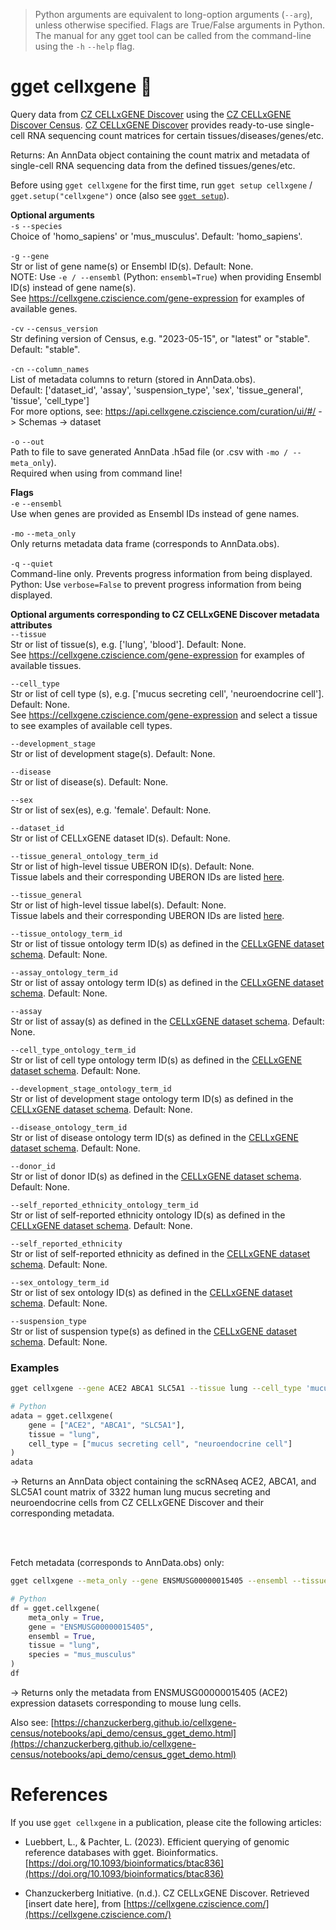 > Python arguments are equivalent to long-option arguments (`--arg`), unless otherwise specified. Flags are True/False arguments in Python.  The manual for any gget tool can be called from the command-line using the `-h` `--help` flag.  
# gget cellxgene 🍱  
Query data from [CZ CELLxGENE Discover](https://cellxgene.cziscience.com/) using the [CZ CELLxGENE Discover Census](https://github.com/chanzuckerberg/cellxgene-census). [CZ CELLxGENE Discover](https://cellxgene.cziscience.com/) provides ready-to-use single-cell RNA sequencing count matrices for certain tissues/diseases/genes/etc.     

Returns: An AnnData object containing the count matrix and metadata of single-cell RNA sequencing data from the defined tissues/genes/etc.  

Before using `gget cellxgene` for the first time, run `gget setup cellxgene` / `gget.setup("cellxgene")` once (also see [`gget setup`](setup.md)).  

**Optional arguments**  
`-s` `--species`  
Choice of 'homo_sapiens' or 'mus_musculus'. Default: 'homo_sapiens'.  

`-g` `--gene`  
 Str or list of gene name(s) or Ensembl ID(s). Default: None.  
 NOTE: Use `-e / --ensembl` (Python: `ensembl=True`) when providing Ensembl ID(s) instead of gene name(s).  
 See https://cellxgene.cziscience.com/gene-expression for examples of available genes.  

 `-cv` `--census_version`  
 Str defining version of Census, e.g. "2023-05-15", or "latest" or "stable". Default: "stable".  

`-cn` `--column_names`  
List of metadata columns to return (stored in AnnData.obs).  
Default: ['dataset_id', 'assay', 'suspension_type', 'sex', 'tissue_general', 'tissue', 'cell_type']  
For more options, see: https://api.cellxgene.cziscience.com/curation/ui/#/ -> Schemas -> dataset  

`-o` `--out`   
Path to file to save generated AnnData .h5ad file (or .csv with `-mo / --meta_only`).  
Required when using from command line!  

**Flags**  
`-e` `--ensembl`  
Use when genes are provided as Ensembl IDs instead of gene names.  

`-mo` `--meta_only`  
Only returns metadata data frame (corresponds to AnnData.obs).  

`-q` `--quiet`   
Command-line only. Prevents progress information from being displayed.  
Python: Use `verbose=False` to prevent progress information from being displayed.  

**Optional arguments corresponding to CZ CELLxGENE Discover metadata attributes**  
`--tissue`  
Str or list of tissue(s), e.g. ['lung', 'blood']. Default: None.  
See https://cellxgene.cziscience.com/gene-expression for examples of available tissues.  

`--cell_type`  
Str or list of cell type (s), e.g. ['mucus secreting cell', 'neuroendocrine cell']. Default: None.  
See https://cellxgene.cziscience.com/gene-expression and select a tissue to see examples of available cell types.  

`--development_stage`  
Str or list of development stage(s). Default: None.  

`--disease`  
Str or list of disease(s). Default: None.  

`--sex`  
Str or list of sex(es), e.g. 'female'. Default: None.  

`--dataset_id`  
Str or list of CELLxGENE dataset ID(s). Default: None.  

`--tissue_general_ontology_term_id`  
Str or list of high-level tissue UBERON ID(s). Default: None.  
Tissue labels and their corresponding UBERON IDs are listed [here](https://github.com/chanzuckerberg/single-cell-data-portal/blob/9b94ccb0a2e0a8f6182b213aa4852c491f6f6aff/backend/wmg/data/tissue_mapper.py).  

`--tissue_general`  
Str or list of high-level tissue label(s). Default: None.  
Tissue labels and their corresponding UBERON IDs are listed [here](https://github.com/chanzuckerberg/single-cell-data-portal/blob/9b94ccb0a2e0a8f6182b213aa4852c491f6f6aff/backend/wmg/data/tissue_mapper.py).  

`--tissue_ontology_term_id`  
Str or list of tissue ontology term ID(s) as defined in the [CELLxGENE dataset schema](https://github.com/chanzuckerberg/single-cell-curation/tree/main/schema). Default: None.  

`--assay_ontology_term_id`  
Str or list of assay ontology term ID(s) as defined in the [CELLxGENE dataset schema](https://github.com/chanzuckerberg/single-cell-curation/tree/main/schema). Default: None.  

`--assay`  
Str or list of assay(s) as defined in the [CELLxGENE dataset schema](https://github.com/chanzuckerberg/single-cell-curation/tree/main/schema). Default: None.  

`--cell_type_ontology_term_id`  
Str or list of cell type ontology term ID(s) as defined in the [CELLxGENE dataset schema](https://github.com/chanzuckerberg/single-cell-curation/tree/main/schema). Default: None.  

`--development_stage_ontology_term_id`  
Str or list of development stage ontology term ID(s) as defined in the [CELLxGENE dataset schema](https://github.com/chanzuckerberg/single-cell-curation/tree/main/schema). Default: None.  

`--disease_ontology_term_id`  
Str or list of disease ontology term ID(s) as defined in the [CELLxGENE dataset schema](https://github.com/chanzuckerberg/single-cell-curation/tree/main/schema). Default: None.  

`--donor_id`  
Str or list of donor ID(s) as defined in the [CELLxGENE dataset schema](https://github.com/chanzuckerberg/single-cell-curation/tree/main/schema). Default: None.  

`--self_reported_ethnicity_ontology_term_id`  
Str or list of self-reported ethnicity ontology ID(s) as defined in the [CELLxGENE dataset schema](https://github.com/chanzuckerberg/single-cell-curation/tree/main/schema). Default: None.  

`--self_reported_ethnicity`  
Str or list of self-reported ethnicity as defined in the [CELLxGENE dataset schema](https://github.com/chanzuckerberg/single-cell-curation/tree/main/schema). Default: None.  

`--sex_ontology_term_id`  
Str or list of sex ontology ID(s) as defined in the [CELLxGENE dataset schema](https://github.com/chanzuckerberg/single-cell-curation/tree/main/schema). Default: None.  

`--suspension_type`  
Str or list of suspension type(s) as defined in the [CELLxGENE dataset schema](https://github.com/chanzuckerberg/single-cell-curation/tree/main/schema). Default: None.  

  
### Examples
```bash
gget cellxgene --gene ACE2 ABCA1 SLC5A1 --tissue lung --cell_type 'mucus secreting cell' 'neuroendocrine cell' -o example_adata.h5ad
```
```python
# Python
adata = gget.cellxgene(
    gene = ["ACE2", "ABCA1", "SLC5A1"],
    tissue = "lung",
    cell_type = ["mucus secreting cell", "neuroendocrine cell"]
)
adata
```
&rarr; Returns an AnnData object containing the scRNAseq ACE2, ABCA1, and SLC5A1 count matrix of 3322 human lung mucus secreting and neuroendocrine cells from CZ CELLxGENE Discover and their corresponding metadata.  

<br/><br/>

Fetch metadata (corresponds to AnnData.obs) only:  
```bash
gget cellxgene --meta_only --gene ENSMUSG00000015405 --ensembl --tissue lung --species mus_musculus -o example_meta.csv
```
```python
# Python
df = gget.cellxgene(
    meta_only = True,
    gene = "ENSMUSG00000015405",
    ensembl = True,
    tissue = "lung",  
    species = "mus_musculus"
)
df
```
&rarr; Returns only the metadata from ENSMUSG00000015405 (ACE2) expression datasets corresponding to mouse lung cells.  

Also see: [https://chanzuckerberg.github.io/cellxgene-census/notebooks/api_demo/census_gget_demo.html](https://chanzuckerberg.github.io/cellxgene-census/notebooks/api_demo/census_gget_demo.html)

# References
If you use `gget cellxgene` in a publication, please cite the following articles:   

- Luebbert, L., & Pachter, L. (2023). Efficient querying of genomic reference databases with gget. Bioinformatics. [https://doi.org/10.1093/bioinformatics/btac836](https://doi.org/10.1093/bioinformatics/btac836)

- Chanzuckerberg Initiative. (n.d.). CZ CELLxGENE Discover. Retrieved [insert date here], from [https://cellxgene.cziscience.com/](https://cellxgene.cziscience.com/)

